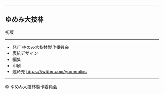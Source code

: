 　

<hr class="page-wrap" />

<section id="colophon" role="doc-colophon">

<!-- 下記の誌面の年号／番号を記入してコメントアウトを外してください -->
## ゆめみ大技林 <!--'23-->

<!-- 下記の日付を記入してコメントアウトを外してください -->
<!--2023年5月15日--> 初版

---

* 発行 ゆめみ大技林製作委員会
* 表紙デザイン <!--がみく-->
* 編集 <!--横田孝次郎-->
* 印刷 <!--日光企画-->
* 連絡先 https://twitter.com/yumemiinc

---

<!-- 下記年号を記入してコメントアウトを外してください -->
© <!--2023--> ゆめみ大技林製作委員会

</section>